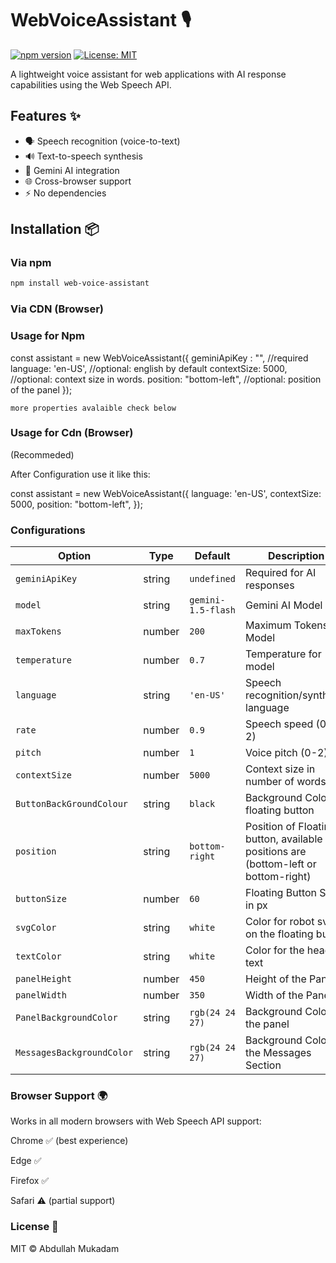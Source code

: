 # WebVoiceAssistant 🎙️

[![npm version](https://img.shields.io/npm/v/web-voice-assistant)](https://www.npmjs.com/package/web-voice-assistant)
[![License: MIT](https://img.shields.io/badge/License-MIT-blue.svg)](https://opensource.org/licenses/MIT)

A lightweight voice assistant for web applications with AI response capabilities using the Web Speech API.

## Features ✨

- 🗣️ Speech recognition (voice-to-text)
- 🔊 Text-to-speech synthesis
- 🤖 Gemini AI integration
- 🌐 Cross-browser support
- ⚡ No dependencies

## Installation 📦

### Via npm
```bash
npm install web-voice-assistant
```
### Via CDN (Browser)
<script src="https://cdn.jsdelivr.net/npm/web-voice-assistant@latest/dist/web-voice-assistant.js"></script>
<!-- or -->
<script src="https://unpkg.com/web-voice-assistant"></script>

### Usage for Npm

const assistant = new WebVoiceAssistant({
    geminiApiKey : "",   //required
      language: 'en-US',  //optional: english by default
      contextSize: 5000,   //optional: context size in words.
      position: "bottom-left",  //optional: position of the panel
});

    more properties avalaible check below

### Usage for Cdn (Browser)
 (Recommeded)
 <script>
    // Configure before loading your script like this
    window.__WEBVOICEASSISTANT_CONFIG__ = {
      geminiApiKey: ""
    };
  </script>
<script src="https://cdn.jsdelivr.net/npm/web-voice-assistant@latest/dist/web-voice-assistant.js"></script>
<!-- or -->
<script src="https://unpkg.com/web-voice-assistant"></script>

After Configuration use it like this:

const assistant = new WebVoiceAssistant({
      language: 'en-US',
      contextSize: 5000,
      position: "bottom-left",
});

### Configurations

| Option | Type | Default | Description | Importance |
|--------|------|---------|-------------|------------|
| `geminiApiKey` | string | `undefined` | Required for AI responses | required |
| `model` | string | `gemini-1.5-flash` | Gemini AI Model | optional |
| `maxTokens` | number | `200` | Maximum Tokens for Model | optional |
| `temperature` | number | `0.7` | Temperature for model | optional |
| `language` | string | `'en-US'` | Speech recognition/synthesis language | optional |
| `rate` | number | `0.9` | Speech speed (0.1-2) | optional |
| `pitch` | number | `1` | Voice pitch (0-2) | optional |
| `contextSize` | number | `5000` | Context size in number of words | optional |
| `ButtonBackGroundColour` | string | `black` | Background Color for floating button | optional |
| `position` | string | `bottom-right` | Position of Floating button, available positions are (bottom-left or bottom-right) | optional |
| `buttonSize` | number | `60` | Floating Button Size in px | optional |
| `svgColor` | string | `white` | Color for robot svg on the floating button | optional |
| `textColor` | string | `white` | Color for the header text | optional |
| `panelHeight` | number | `450` | Height of the Panel | optional |
| `panelWidth` | number | `350` | Width of the Panel | optional |
| `PanelBackgroundColor` | string | `rgb(24 24 27)` | Background Color of the panel | optional |
| `MessagesBackgroundColor` | string | `rgb(24 24 27)` | Background Color of the Messages Section | optional |

### Browser Support 🌍

Works in all modern browsers with Web Speech API support:

Chrome ✅ (best experience)

Edge ✅

Firefox ✅

Safari ⚠️ (partial support)

### License 📜
MIT © Abdullah Mukadam







